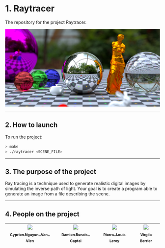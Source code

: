# 1. Raytracer

The repository for the project Raytracer.

![picture Raytracer](pictureReadme/pictureRaytracer.jpg)

---  

## 2. How to launch

To run the project:

```sh
> make
> ./raytracer <SCENE_FILE>
```

---  

## 3. The purpose of the project

Ray tracing is a technique used to generate realistic digital images by simulating the inverse path of light.
Your goal is to create a program able to generate an image from a file describing the scene.

---  

## 4. People on the project

| [<img src="https://github.com/Cyprien-nguyen-van-vien.png?size=85" width=85><br><sub>Cyprien Nguyen-Van-Vien</sub>](https://github.com/Cyprien-nguyen-van-vien) | [<img src="https://github.com/damienBC.png?size=85" width=85><br><sub>Damien Benais-Captal</sub>](https://github.com/damienBC) | [<img src="https://github.com/Pierrelouisleroy.png?size=85" width=85><br><sub>Pierre-Louis Leroy</sub>](https://github.com/Pierrelouisleroy) | [<img src="https://github.com/Lipatant.png?size=85" width=85><br><sub>Virgile Berrier</sub>](https://github.com/Lipatant)
| :--: | :--: | :--: | :--: |
